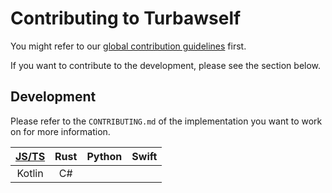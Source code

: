 # Contributing to Turbawself

You might refer to our [global contribution guidelines](https://github.com/LiterateInk/.github/blob/main/CONTRIBUTING.md) first.

If you want to contribute to the development, please see the section below.

## Development

Please refer to the `CONTRIBUTING.md` of the implementation you want to work on for more information.

| [JS/TS](https://github.com/LiterateInk/Turbawself/blob/js/CONTRIBUTING.md) | Rust | Python | Swift |
| :---:  | :---: | :---: | :---: |
| Kotlin | C#    |       |       |
